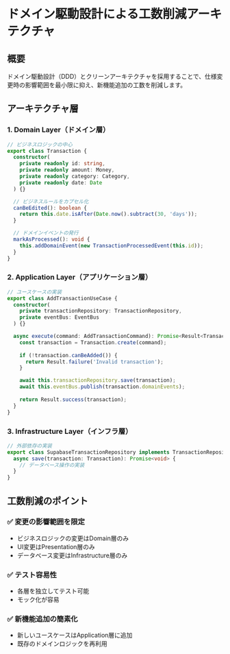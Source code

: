 # ドメイン駆動設計による工数削減アーキテクチャ

## 概要
ドメイン駆動設計（DDD）とクリーンアーキテクチャを採用することで、仕様変更時の影響範囲を最小限に抑え、新機能追加の工数を削減します。

## アーキテクチャ層

### 1. Domain Layer（ドメイン層）
```typescript
// ビジネスロジックの中心
export class Transaction {
  constructor(
    private readonly id: string,
    private readonly amount: Money,
    private readonly category: Category,
    private readonly date: Date
  ) {}

  // ビジネスルールをカプセル化
  canBeEdited(): boolean {
    return this.date.isAfter(Date.now().subtract(30, 'days'));
  }

  // ドメインイベントの発行
  markAsProcessed(): void {
    this.addDomainEvent(new TransactionProcessedEvent(this.id));
  }
}
```

### 2. Application Layer（アプリケーション層）
```typescript
// ユースケースの実装
export class AddTransactionUseCase {
  constructor(
    private transactionRepository: TransactionRepository,
    private eventBus: EventBus
  ) {}

  async execute(command: AddTransactionCommand): Promise<Result<Transaction>> {
    const transaction = Transaction.create(command);
    
    if (!transaction.canBeAdded()) {
      return Result.failure('Invalid transaction');
    }

    await this.transactionRepository.save(transaction);
    await this.eventBus.publish(transaction.domainEvents);
    
    return Result.success(transaction);
  }
}
```

### 3. Infrastructure Layer（インフラ層）
```typescript
// 外部依存の実装
export class SupabaseTransactionRepository implements TransactionRepository {
  async save(transaction: Transaction): Promise<void> {
    // データベース操作の実装
  }
}
```

## 工数削減のポイント

### ✅ **変更の影響範囲を限定**
- ビジネスロジックの変更はDomain層のみ
- UI変更はPresentation層のみ
- データベース変更はInfrastructure層のみ

### ✅ **テスト容易性**
- 各層を独立してテスト可能
- モック化が容易

### ✅ **新機能追加の簡素化**
- 新しいユースケースはApplication層に追加
- 既存のドメインロジックを再利用 